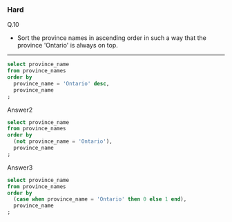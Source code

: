 ### Hard
Q.10  
* Sort the province names in ascending order in such a way that the province 'Ontario' is always on top.

---
```SQL
select province_name
from province_names
order by
  province_name = 'Ontario' desc,
  province_name
;
```
Answer2
```sql
select province_name
from province_names
order by
  (not province_name = 'Ontario'),
  province_name
;
```
Answer3
```sql
select province_name
from province_names
order by
  (case when province_name = 'Ontario' then 0 else 1 end),
  province_name
;
```
